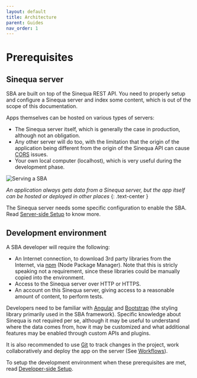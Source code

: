 ```yaml
---
layout: default
title: Architecture
parent: Guides
nav_order: 1
---
```


# Prerequisites

## Sinequa server

SBA are built on top of the Sinequa REST API. You need to properly setup and configure a Sinequa server and index some content, which is out of the scope of this documentation.

Apps themselves can be hosted on various types of servers:

- The Sinequa server itself, which is generally the case in production, although not an obligation.
- Any other server will do too, with the limitation that the origin of the application being different from the origin of the Sinequa API can cause [CORS](https://developer.mozilla.org/en-US/docs/Web/HTTP/CORS) issues.
- Your own local computer (localhost), which is very useful during the development phase.

![Serving a SBA]({{site.baseurl}}assets/gettingstarted/serving.png)

*An application always gets data from a Sinequa server, but the app itself can be hosted or deployed in other places*
{: .text-center }

The Sinequa server needs some specific configuration to enable the SBA. Read [Server-side Setup](server-setup.html) to know more.

## Development environment

A SBA developer will require the following:

- An Internet connection, to download 3rd party libraries from the Internet, via [npm](https://www.npmjs.com/) (Node Package Manager). Note that this is stricly speaking not a requirement, since these libraries could be manually copied into the environment.
- Access to the Sinequa server over HTTP or HTTPS.
- An account on this Sinequa server, giving access to a reasonable amount of content, to perform tests.

Developers need to be familiar with [Angular](https://angular.io/) and [Bootstrap](https://getbootstrap.com/) (the styling library primarily used in the SBA framework). Specific knowledge about Sinequa is not required per se, although it may be useful to understand where the data comes from, how it may be customized and what additional features may be enabled through custom APIs and plugins.

It is also recommended to use [Git](https://git-scm.com/) to track changes in the project, work collaboratively and deploy the app on the server (See [Workflows](workflow.html)).

To setup the development environment when these prerequisites are met, read [Developer-side Setup](dev-setup.html).
